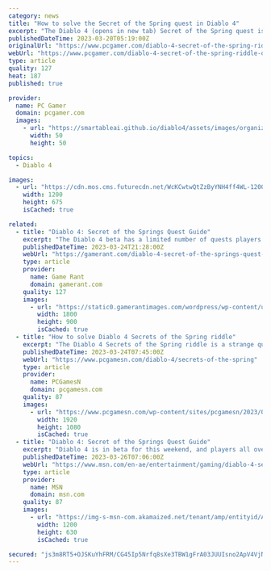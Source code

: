 ```yaml
---
category: news
title: "How to solve the Secret of the Spring quest in Diablo 4"
excerpt: "The Diablo 4 (opens in new tab) Secret of the Spring quest is one that you can run into while out exploring the snowy plains and gloomy forests of the Fractured Peaks, but it's tricky to overcome ..."
publishedDateTime: 2023-03-20T05:19:00Z
originalUrl: "https://www.pcgamer.com/diablo-4-secret-of-the-spring-riddle-quest/"
webUrl: "https://www.pcgamer.com/diablo-4-secret-of-the-spring-riddle-quest/"
type: article
quality: 127
heat: 187
published: true

provider:
  name: PC Gamer
  domain: pcgamer.com
  images:
    - url: "https://smartableai.github.io/diablo4/assets/images/organizations/pcgamer.com-50x50.jpg"
      width: 50
      height: 50

topics:
  - Diablo 4

images:
  - url: "https://cdn.mos.cms.futurecdn.net/WcKCwtwQtZzByYNH4ff4WL-1200-80.jpg"
    width: 1200
    height: 675
    isCached: true

related:
  - title: "Diablo 4: Secret of the Springs Quest Guide"
    excerpt: "The Diablo 4 beta has a limited number of quests players can complete, but some of them can be quite the challenge for players. Near the Kylslik Plateau's Forsaken Quarry, players can find a Discarded ..."
    publishedDateTime: 2023-03-24T21:28:00Z
    webUrl: "https://gamerant.com/diablo-4-secret-of-the-springs-quest-riddle/"
    type: article
    provider:
      name: Game Rant
      domain: gamerant.com
    quality: 127
    images:
      - url: "https://static0.gamerantimages.com/wordpress/wp-content/uploads/2023/03/diablo-4-10.jpg"
        width: 1800
        height: 900
        isCached: true
  - title: "How to solve Diablo 4 Secrets of the Spring riddle"
    excerpt: "The Diablo 4 Secrets of the Spring riddle is a strange quest; not only does it begin from a seemingly random note, found in the wilderness, but the instructions written on that note are vague at best."
    publishedDateTime: 2023-03-24T07:45:00Z
    webUrl: "https://www.pcgamesn.com/diablo-4/secrets-of-the-spring"
    type: article
    provider:
      name: PCGamesN
      domain: pcgamesn.com
    quality: 87
    images:
      - url: "https://www.pcgamesn.com/wp-content/sites/pcgamesn/2023/03/diablo-4-secrets-of-the-spring.jpg"
        width: 1920
        height: 1080
        isCached: true
  - title: "Diablo 4: Secret of the Springs Quest Guide"
    excerpt: "Diablo 4 is in beta for this weekend, and players all over the world will be logging in to try their hand at this isometric action RPG ahead of its release. While the beta only allows players to get ..."
    publishedDateTime: 2023-03-26T07:06:00Z
    webUrl: "https://www.msn.com/en-ae/entertainment/gaming/diablo-4-secret-of-the-springs-quest-guide/ar-AA193iBm"
    type: article
    provider:
      name: MSN
      domain: msn.com
    quality: 87
    images:
      - url: "https://img-s-msn-com.akamaized.net/tenant/amp/entityid/AA193elo.img?h=630&w=1200&m=6&q=60&o=t&l=f&f=jpg&x=684&y=67"
        width: 1200
        height: 630
        isCached: true

secured: "js3m8RT5+OJSKuYhFRM/CG45Ip5Nrfq8sXe3TBW1gFrA03JUUIsno2ApV4VjNd37d9amuum/2Y4fwLcLdlNhqifhNZgbHXiAiVRfNgiIwgOLaSxiV9o+SFes7rgWLLTL6xTFmbmzslOCfqcIIPf7Hl+czDRHfNl5N0BpNKu8BxVN6lsNtGJUy4D8P9HFdEhQ9a8wNX6dLasyMHrTecqOcCRUBN+pRzU8yj4ixiZfSVUjyrIEI/gdqruWtgFnERWiYeBVv42EDWuA3uTH1fvN7kuuuQ5vPPVattiM/fClR3x5URQAGplNjmhn+a+MTdGOnMwJiquYugphaV8Hyu6Dz+uaxelJeJ8MNRpE6NCBOyo=;/HSqu6HbBvHYw0wqZK4zAQ=="
---
```


